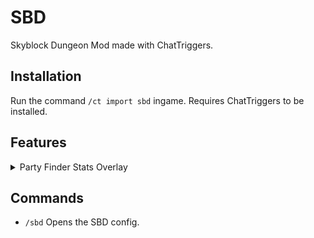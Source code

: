 # SBD
Skyblock Dungeon Mod made with ChatTriggers.

## Installation
Run the command `/ct import sbd` ingame. Requires ChatTriggers to be installed.

## Features


<details>
<summary>Party Finder Stats Overlay</summary>

* Shows stats of players in party finder. Includes cata level, secrets, secret average, and S+ PB.
</details>

    
## Commands

- `/sbd` Opens the SBD config.
